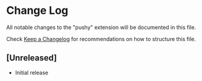 # Change Log

All notable changes to the "pushy" extension will be documented in this file.

Check [Keep a Changelog](http://keepachangelog.com/) for recommendations on how to structure this file.

## [Unreleased]

- Initial release
